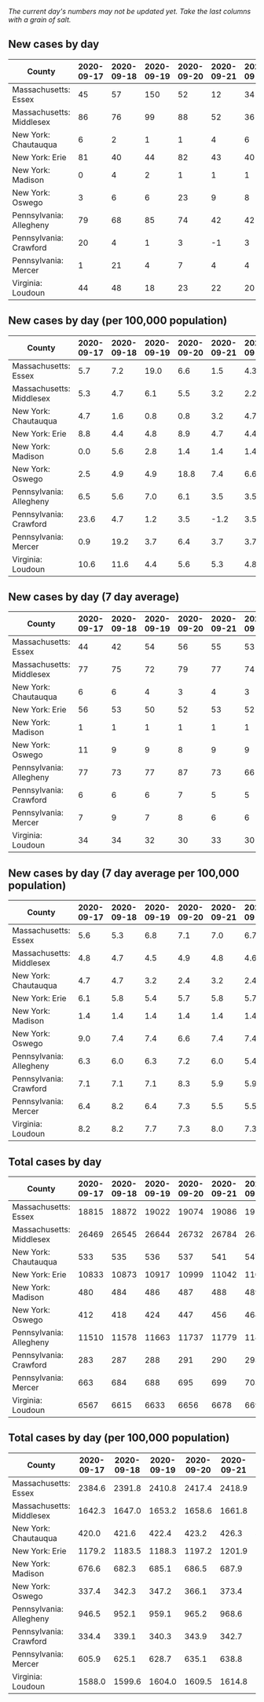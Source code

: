 _The current day's numbers may not be updated yet. Take the last columns with a grain of salt._
## New cases by day

| County | 2020-09-17 | 2020-09-18 | 2020-09-19 | 2020-09-20 | 2020-09-21 | 2020-09-22 | 2020-09-23 |
| --- | --- | --- | --- | --- | --- | --- | --- |
| Massachusetts: Essex | 45 | 57 | 150 | 52 | 12 | 34 |  |
| Massachusetts: Middlesex | 86 | 76 | 99 | 88 | 52 | 36 |  |
| New York: Chautauqua | 6 | 2 | 1 | 1 | 4 | 6 |  |
| New York: Erie | 81 | 40 | 44 | 82 | 43 | 40 |  |
| New York: Madison | 0 | 4 | 2 | 1 | 1 | 1 |  |
| New York: Oswego | 3 | 6 | 6 | 23 | 9 | 8 |  |
| Pennsylvania: Allegheny | 79 | 68 | 85 | 74 | 42 | 42 |  |
| Pennsylvania: Crawford | 20 | 4 | 1 | 3 | -1 | 3 |  |
| Pennsylvania: Mercer | 1 | 21 | 4 | 7 | 4 | 4 |  |
| Virginia: Loudoun | 44 | 48 | 18 | 23 | 22 | 20 |  |

## New cases by day (per 100,000 population)

| County | 2020-09-17 | 2020-09-18 | 2020-09-19 | 2020-09-20 | 2020-09-21 | 2020-09-22 | 2020-09-23 |
| --- | --- | --- | --- | --- | --- | --- | --- |
| Massachusetts: Essex | 5.7 | 7.2 | 19.0 | 6.6 | 1.5 | 4.3 |  |
| Massachusetts: Middlesex | 5.3 | 4.7 | 6.1 | 5.5 | 3.2 | 2.2 |  |
| New York: Chautauqua | 4.7 | 1.6 | 0.8 | 0.8 | 3.2 | 4.7 |  |
| New York: Erie | 8.8 | 4.4 | 4.8 | 8.9 | 4.7 | 4.4 |  |
| New York: Madison | 0.0 | 5.6 | 2.8 | 1.4 | 1.4 | 1.4 |  |
| New York: Oswego | 2.5 | 4.9 | 4.9 | 18.8 | 7.4 | 6.6 |  |
| Pennsylvania: Allegheny | 6.5 | 5.6 | 7.0 | 6.1 | 3.5 | 3.5 |  |
| Pennsylvania: Crawford | 23.6 | 4.7 | 1.2 | 3.5 | -1.2 | 3.5 |  |
| Pennsylvania: Mercer | 0.9 | 19.2 | 3.7 | 6.4 | 3.7 | 3.7 |  |
| Virginia: Loudoun | 10.6 | 11.6 | 4.4 | 5.6 | 5.3 | 4.8 |  |

## New cases by day (7 day average)

| County | 2020-09-17 | 2020-09-18 | 2020-09-19 | 2020-09-20 | 2020-09-21 | 2020-09-22 | 2020-09-23 |
| --- | --- | --- | --- | --- | --- | --- | --- |
| Massachusetts: Essex | 44 | 42 | 54 | 56 | 55 | 53 |  |
| Massachusetts: Middlesex | 77 | 75 | 72 | 79 | 77 | 74 |  |
| New York: Chautauqua | 6 | 6 | 4 | 3 | 4 | 3 |  |
| New York: Erie | 56 | 53 | 50 | 52 | 53 | 52 |  |
| New York: Madison | 1 | 1 | 1 | 1 | 1 | 1 |  |
| New York: Oswego | 11 | 9 | 9 | 8 | 9 | 9 |  |
| Pennsylvania: Allegheny | 77 | 73 | 77 | 87 | 73 | 66 |  |
| Pennsylvania: Crawford | 6 | 6 | 6 | 7 | 5 | 5 |  |
| Pennsylvania: Mercer | 7 | 9 | 7 | 8 | 6 | 6 |  |
| Virginia: Loudoun | 34 | 34 | 32 | 30 | 33 | 30 |  |

## New cases by day (7 day average per 100,000 population)

| County | 2020-09-17 | 2020-09-18 | 2020-09-19 | 2020-09-20 | 2020-09-21 | 2020-09-22 | 2020-09-23 |
| --- | --- | --- | --- | --- | --- | --- | --- |
| Massachusetts: Essex | 5.6 | 5.3 | 6.8 | 7.1 | 7.0 | 6.7 |  |
| Massachusetts: Middlesex | 4.8 | 4.7 | 4.5 | 4.9 | 4.8 | 4.6 |  |
| New York: Chautauqua | 4.7 | 4.7 | 3.2 | 2.4 | 3.2 | 2.4 |  |
| New York: Erie | 6.1 | 5.8 | 5.4 | 5.7 | 5.8 | 5.7 |  |
| New York: Madison | 1.4 | 1.4 | 1.4 | 1.4 | 1.4 | 1.4 |  |
| New York: Oswego | 9.0 | 7.4 | 7.4 | 6.6 | 7.4 | 7.4 |  |
| Pennsylvania: Allegheny | 6.3 | 6.0 | 6.3 | 7.2 | 6.0 | 5.4 |  |
| Pennsylvania: Crawford | 7.1 | 7.1 | 7.1 | 8.3 | 5.9 | 5.9 |  |
| Pennsylvania: Mercer | 6.4 | 8.2 | 6.4 | 7.3 | 5.5 | 5.5 |  |
| Virginia: Loudoun | 8.2 | 8.2 | 7.7 | 7.3 | 8.0 | 7.3 |  |

## Total cases by day

| County | 2020-09-17 | 2020-09-18 | 2020-09-19 | 2020-09-20 | 2020-09-21 | 2020-09-22 | 2020-09-23 |
| --- | --- | --- | --- | --- | --- | --- | --- |
| Massachusetts: Essex | 18815 | 18872 | 19022 | 19074 | 19086 | 19120 |  |
| Massachusetts: Middlesex | 26469 | 26545 | 26644 | 26732 | 26784 | 26820 |  |
| New York: Chautauqua | 533 | 535 | 536 | 537 | 541 | 547 |  |
| New York: Erie | 10833 | 10873 | 10917 | 10999 | 11042 | 11082 |  |
| New York: Madison | 480 | 484 | 486 | 487 | 488 | 489 |  |
| New York: Oswego | 412 | 418 | 424 | 447 | 456 | 464 |  |
| Pennsylvania: Allegheny | 11510 | 11578 | 11663 | 11737 | 11779 | 11821 |  |
| Pennsylvania: Crawford | 283 | 287 | 288 | 291 | 290 | 293 |  |
| Pennsylvania: Mercer | 663 | 684 | 688 | 695 | 699 | 703 |  |
| Virginia: Loudoun | 6567 | 6615 | 6633 | 6656 | 6678 | 6698 |  |

## Total cases by day (per 100,000 population)

| County | 2020-09-17 | 2020-09-18 | 2020-09-19 | 2020-09-20 | 2020-09-21 | 2020-09-22 | 2020-09-23 |
| --- | --- | --- | --- | --- | --- | --- | --- |
| Massachusetts: Essex | 2384.6 | 2391.8 | 2410.8 | 2417.4 | 2418.9 | 2423.2 |  |
| Massachusetts: Middlesex | 1642.3 | 1647.0 | 1653.2 | 1658.6 | 1661.8 | 1664.1 |  |
| New York: Chautauqua | 420.0 | 421.6 | 422.4 | 423.2 | 426.3 | 431.0 |  |
| New York: Erie | 1179.2 | 1183.5 | 1188.3 | 1197.2 | 1201.9 | 1206.3 |  |
| New York: Madison | 676.6 | 682.3 | 685.1 | 686.5 | 687.9 | 689.3 |  |
| New York: Oswego | 337.4 | 342.3 | 347.2 | 366.1 | 373.4 | 380.0 |  |
| Pennsylvania: Allegheny | 946.5 | 952.1 | 959.1 | 965.2 | 968.6 | 972.1 |  |
| Pennsylvania: Crawford | 334.4 | 339.1 | 340.3 | 343.9 | 342.7 | 346.2 |  |
| Pennsylvania: Mercer | 605.9 | 625.1 | 628.7 | 635.1 | 638.8 | 642.5 |  |
| Virginia: Loudoun | 1588.0 | 1599.6 | 1604.0 | 1609.5 | 1614.8 | 1619.7 |  |
